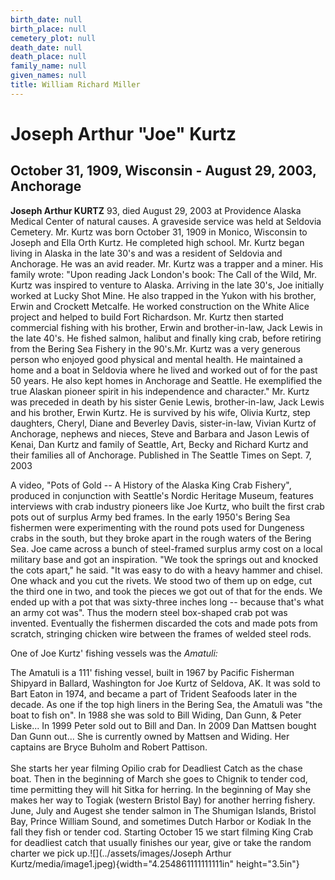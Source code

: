 ```yaml
---
birth_date: null
birth_place: null
cemetery_plot: null
death_date: null
death_place: null
family_name: null
given_names: null
title: William Richard Miller
---
```


# Joseph Arthur "Joe" Kurtz

## October 31, 1909, Wisconsin - August 29, 2003, Anchorage

**Joseph Arthur KURTZ** 93, died August 29, 2003 at
Providence Alaska Medical Center of natural causes. A graveside service
was held at Seldovia Cemetery. Mr. Kurtz was born October 31, 1909 in
Monico, Wisconsin to Joseph and Ella Orth Kurtz. He completed high
school. Mr. Kurtz began living in Alaska in the late 30\'s and was a
resident of Seldovia and Anchorage. He was an avid reader. Mr. Kurtz was
a trapper and a miner. His family wrote: \"Upon reading Jack London\'s
book: The Call of the Wild, Mr. Kurtz was inspired to venture to Alaska.
Arriving in the late 30\'s, Joe initially worked at Lucky Shot Mine. He
also trapped in the Yukon with his brother, Erwin and Crockett Metcalfe.
He worked construction on the White Alice project and helped to build
Fort Richardson. Mr. Kurtz then started commercial fishing with his
brother, Erwin and brother-in-law, Jack Lewis in the late 40\'s. He
fished salmon, halibut and finally king crab, before retiring from the
Bering Sea Fishery in the 90\'s.Mr. Kurtz was a very generous person who
enjoyed good physical and mental health. He maintained a home and a boat
in Seldovia where he lived and worked out of for the past 50 years. He
also kept homes in Anchorage and Seattle. He exemplified the true
Alaskan pioneer spirit in his independence and character.\" Mr. Kurtz
was preceded in death by his sister Genie Lewis, brother-in-law, Jack
Lewis and his brother, Erwin Kurtz. He is survived by his wife, Olivia
Kurtz, step daughters, Cheryl, Diane and Beverley Davis, sister-in-law,
Vivian Kurtz of Anchorage, nephews and nieces, Steve and Barbara and
Jason Lewis of Kenai, Dan Kurtz and family of Seattle, Art, Becky and
Richard Kurtz and their families all of Anchorage. Published in The
Seattle Times on Sept. 7, 2003

A video, "Pots of Gold -- A History of the Alaska King Crab Fishery",
produced in conjunction with Seattle's Nordic Heritage Museum, features
interviews with crab industry pioneers like Joe Kurtz, who built the
first crab pots out of surplus Army bed frames. In the early 1950's
Bering Sea fishermen were experimenting with the round pots used for
Dungeness crabs in the south, but they broke apart in the rough waters
of the Bering Sea. Joe came across a bunch of steel-framed surplus army
cost on a local military base and got an inspiration. "We took the
springs out and knocked the cots apart," he said. "It was easy to do
with a heavy hammer and chisel. One whack and you cut the rivets. We
stood two of them up on edge, cut the third one in two, and took the
pieces we got out of that for the ends. We ended up with a pot that was
sixty-three inches long -- because that's what an army cot was". Thus
the modern steel box-shaped crab pot was invented. Eventually the
fishermen discarded the cots and made pots from scratch, stringing
chicken wire between the frames of welded steel rods.

One of Joe Kurtz' fishing vessels was the *Amatuli:*

The Amatuli is a 111\' fishing vessel, built in 1967 by Pacific
Fisherman Shipyard in Ballard, Washington for Joe Kurtz of Seldova, AK.
It was sold to Bart Eaton in 1974, and became a part of Trident Seafoods
later in the decade. As one if the top high liners in the Bering Sea,
the Amatuli was \"the boat to fish on\". In 1988 she was sold to Bill
Widing, Dan Gunn, & Peter Liske\... In 1999 Peter sold out to Bill and
Dan. In 2009 Dan Mattsen bought Dan Gunn out\... She is currently owned
by Mattsen and Widing. Her captains are Bryce Buholm and Robert
Pattison.\
\
She starts her year filming Opilio crab for Deadliest Catch as the chase
boat. Then in the beginning of March she goes to Chignik to tender cod,
time permitting they will hit Sitka for herring. In the beginning of May
she makes her way to Togiak (western Bristol Bay) for another herring
fishery. June, July and Augest she tender salmon in The Shumigan
Islands, Bristol Bay, Prince William Sound, and sometimes Dutch Harbor
or Kodiak In the fall they fish or tender cod. Starting October 15 we
start filming King Crab for deadliest catch that usually finishes our
year, give or take the random charter we pick
up.![](../assets/images/Joseph Arthur Kurtz/media/image1.jpeg){width="4.254861111111111in"
height="3.5in"}
